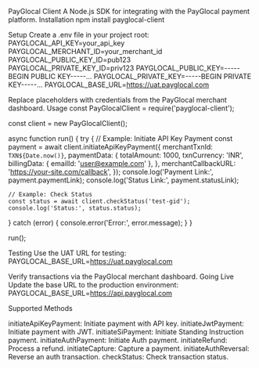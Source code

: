 PayGlocal Client
A Node.js SDK for integrating with the PayGlocal payment platform.
Installation
npm install payglocal-client

Setup
Create a .env file in your project root:
PAYGLOCAL_API_KEY=your_api_key
PAYGLOCAL_MERCHANT_ID=your_merchant_id
PAYGLOCAL_PUBLIC_KEY_ID=pub123
PAYGLOCAL_PRIVATE_KEY_ID=priv123
PAYGLOCAL_PUBLIC_KEY=-----BEGIN PUBLIC KEY-----...
PAYGLOCAL_PRIVATE_KEY=-----BEGIN PRIVATE KEY-----...
PAYGLOCAL_BASE_URL=https://uat.payglocal.com

Replace placeholders with credentials from the PayGlocal merchant dashboard.
Usage
const PayGlocalClient = require('payglocal-client');

const client = new PayGlocalClient();

async function run() {
  try {
    // Example: Initiate API Key Payment
    const payment = await client.initiateApiKeyPayment({
      merchantTxnId: `TXN${Date.now()}`,
      paymentData: {
        totalAmount: 1000,
        txnCurrency: 'INR',
        billingData: { emailId: 'user@example.com' },
      },
      merchantCallbackURL: 'https://your-site.com/callback',
    });
    console.log('Payment Link:', payment.paymentLink);
    console.log('Status Link:', payment.statusLink);

    // Example: Check Status
    const status = await client.checkStatus('test-gid');
    console.log('Status:', status.status);
  } catch (error) {
    console.error('Error:', error.message);
  }
}

run();

Testing
Use the UAT URL for testing:
PAYGLOCAL_BASE_URL=https://uat.payglocal.com

Verify transactions via the PayGlocal merchant dashboard.
Going Live
Update the base URL to the production environment:
PAYGLOCAL_BASE_URL=https://api.payglocal.com

Supported Methods

initiateApiKeyPayment: Initiate payment with API key.
initiateJwtPayment: Initiate payment with JWT.
initiateSiPayment: Initiate Standing Instruction payment.
initiateAuthPayment: Initiate Auth payment.
initiateRefund: Process a refund.
initiateCapture: Capture a payment.
initiateAuthReversal: Reverse an auth transaction.
checkStatus: Check transaction status.
